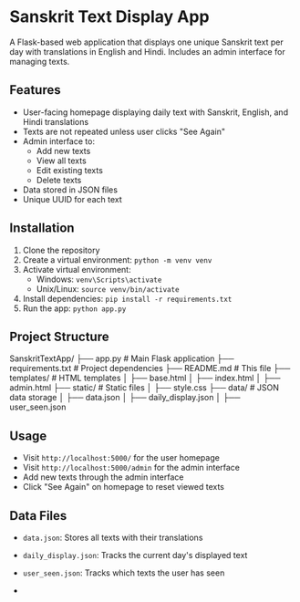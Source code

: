 # Sanskrit Text Display App

A Flask-based web application that displays one unique Sanskrit text per day with translations in English and Hindi. Includes an admin interface for managing texts.

## Features
- User-facing homepage displaying daily text with Sanskrit, English, and Hindi translations
- Texts are not repeated unless user clicks "See Again"
- Admin interface to:
  - Add new texts
  - View all texts
  - Edit existing texts
  - Delete texts
- Data stored in JSON files
- Unique UUID for each text

## Installation
1. Clone the repository
2. Create a virtual environment: `python -m venv venv`
3. Activate virtual environment:
   - Windows: `venv\Scripts\activate`
   - Unix/Linux: `source venv/bin/activate`
4. Install dependencies: `pip install -r requirements.txt`
5. Run the app: `python app.py`

## Project Structure
SanskritTextApp/
├── app.py              # Main Flask application
├── requirements.txt    # Project dependencies
├── README.md           # This file
├── templates/          # HTML templates
│   ├── base.html
│   ├── index.html
│   ├── admin.html
├── static/            # Static files
│   ├── style.css
├── data/              # JSON data storage
│   ├── data.json
│   ├── daily_display.json
│   ├── user_seen.json


## Usage
- Visit `http://localhost:5000/` for the user homepage
- Visit `http://localhost:5000/admin` for the admin interface
- Add new texts through the admin interface
- Click "See Again" on homepage to reset viewed texts

## Data Files
- `data.json`: Stores all texts with their translations
- `daily_display.json`: Tracks the current day's displayed text
- `user_seen.json`: Tracks which texts the user has seen

- 

